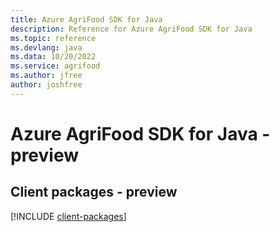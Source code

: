```yaml
---
title: Azure AgriFood SDK for Java
description: Reference for Azure AgriFood SDK for Java
ms.topic: reference
ms.devlang: java
ms.data: 10/20/2022
ms.service: agrifood
ms.author: jfree
author: joshfree
---
```

# Azure AgriFood SDK for Java - preview

## Client packages - preview
[!INCLUDE [client-packages](agrifood-client-index.md)]